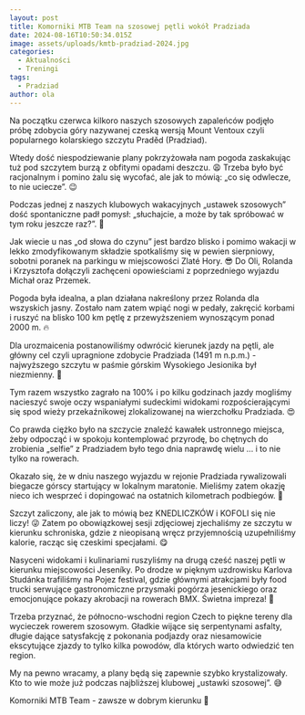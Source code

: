 ```yaml
---
layout: post
title: Komorniki MTB Team na szosowej pętli wokół Pradziada
date: 2024-08-16T10:50:34.015Z
image: assets/uploads/kmtb-pradziad-2024.jpg
categories:
  - Aktualności
  - Treningi
tags:
  - Pradziad
author: ola
---
```

Na początku czerwca kilkoro naszych szosowych zapaleńców podjęło próbę zdobycia góry nazywanej czeską wersją Mount Ventoux czyli popularnego kolarskiego szczytu Praděd (Pradziad).
<!--more-->

Wtedy dość niespodziewanie plany pokrzyżowała nam pogoda zaskakując tuż pod szczytem burzą z obfitymi opadami deszczu. 😩 Trzeba było być racjonalnym i pomino żalu się wycofać, ale jak to mówią: „co się odwlecze, to nie uciecze”. 😉

Podczas jednej z naszych klubowych wakacyjnych „ustawek szosowych” dość spontaniczne padł pomysł: „słuchajcie, a może by tak spróbować w tym roku jeszcze raz?”. 💪

Jak wiecie u nas „od słowa do czynu” jest bardzo blisko i pomimo wakacji w lekko zmodyfikowanym składzie spotkaliśmy się w pewien sierpniowy, sobotni poranek na parkingu w miejscowości Zlaté Hory. 😎 Do Oli, Rolanda i Krzysztofa dołączyli zachęceni opowieściami z poprzedniego wyjazdu Michał oraz Przemek. 

Pogoda była idealna, a plan działana nakreślony przez Rolanda dla wszyskich jasny. Zostało nam zatem wpiąć nogi w pedały, zakręcić korbami i ruszyć na blisko 100 km pętlę z przewyższeniem wynoszącym ponad 2000 m. 🔥

Dla urozmaicenia postanowiliśmy odwrócić kierunek jazdy na pętli, ale główny cel czyli upragnione zdobycie Pradziada (1491 m n.p.m.) - najwyższego szczytu w paśmie górskim Wysokiego Jesionika był niezmienny. 💪

Tym razem wszystko zagrało na 100% i po kilku godzinach jazdy mogliśmy nacieszyć swoje oczy wspaniałymi sudeckimi widokami rozpościerającymi się spod wieży przekaźnikowej zlokalizowanej na wierzchołku Pradziada. 😍

Co prawda ciężko było na szczycie znaleźć kawałek ustronnego miejsca, żeby odpocząć i w spokoju kontemplować przyrodę, bo chętnych do zrobienia „selfie” z Pradziadem było tego dnia naprawdę wielu … i to nie tylko na rowerach. 

Okazało się, że w dniu naszego wyjazdu w rejonie Pradziada rywalizowali biegacze górscy startujący w lokalnym maratonie. Mieliśmy zatem okazję nieco ich wesprzeć i dopingować na ostatnich kilometrach podbiegów. 👏

Szczyt zaliczony, ale jak to mówią bez KNEDLICZKÓW i KOFOLI się nie liczy! 😜 Zatem po obowiązkowej sesji zdjęciowej zjechaliśmy ze szczytu w kierunku schroniska, gdzie z nieopisaną wręcz przyjemnością uzupełniliśmy kalorie, racząc się czeskimi specjałami. 😋

Nasyceni widokami i kulinariami ruszyliśmy na drugą cześć naszej pętli w kierunku miejscowości Jeseníky. Po drodze w pięknym uzdrowisku Karlova Studánka trafiliśmy na Pojez festival, gdzie głównymi atrakcjami były food trucki serwujące gastronomiczne przysmaki pogórza jesenickiego oraz emocjonujące pokazy akrobacji na rowerach BMX. Świetna impreza! 🤟

Trzeba przyznać, że północno-wschodni region Czech to piękne tereny dla wycieczek rowerem szosowym. Gładkie wijące się serpentynami asfalty, długie dające satysfakcję z pokonania podjazdy oraz niesamowicie ekscytujące zjazdy to tylko kilka powodów, dla których warto odwiedzić ten region.

My na pewno wracamy, a plany będą się zapewnie szybko krystalizowały. Kto to wie może już podczas najbliższej klubowej „ustawki szosowej”. 😅

Komorniki MTB Team - zawsze w dobrym kierunku 🙂